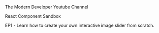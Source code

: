 The Modern Developer Youtube Channel

React Component Sandbox

EP1 - Learn how to create your own interactive image slider from scratch.

